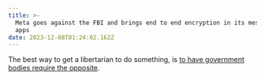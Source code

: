 ```yaml
---
title: >-
  Meta goes against the FBI and brings end to end encryption in its messaging
  apps
date: 2023-12-08T01:24:02.162Z
---
```


The best way to get a libertarian to do something, is [to have government bodies require the opposite](https://arstechnica.com/tech-policy/2023/12/meta-defies-fbi-opposition-to-encryption-brings-e2ee-to-facebook-messenger).
